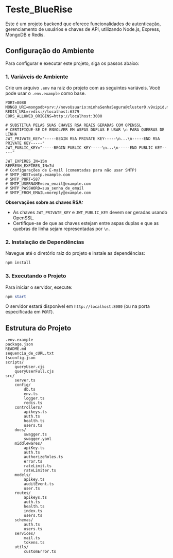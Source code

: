 # Teste_BlueRise

Este é um projeto backend que oferece funcionalidades de autenticação, gerenciamento de usuários e chaves de API, utilizando Node.js, Express, MongoDB e Redis.

## Configuração do Ambiente

Para configurar e executar este projeto, siga os passos abaixo:

### 1. Variáveis de Ambiente

Crie um arquivo `.env` na raiz do projeto com as seguintes variáveis. Você pode usar o `.env.example` como base.

```
PORT=8080
MONGO_URI=mongodb+srv://novoUsuario:minhaSenhaSegura@cluster0.v9xipid.mongodb.net
REDIS_URL=redis://localhost:6379
CORS_ALLOWED_ORIGINS=http://localhost:3000

# SUBSTITUA PELAS SUAS CHAVES RSA REAIS GERADAS COM OPENSSL
# CERTIFIQUE-SE DE ENVOLVER EM ASPAS DUPLAS E USAR \n PARA QUEBRAS DE LINHA
JWT_PRIVATE_KEY="-----BEGIN RSA PRIVATE KEY-----\n...\n-----END RSA PRIVATE KEY-----"
JWT_PUBLIC_KEY="-----BEGIN PUBLIC KEY-----\n...\n-----END PUBLIC KEY-----"

JWT_EXPIRES_IN=15m
REFRESH_EXPIRES_IN=7d
# Configurações de E-mail (comentadas para não usar SMTP)
# SMTP_HOST=smtp.example.com
# SMTP_PORT=587
# SMTP_USERNAME=seu_email@example.com
# SMTP_PASSWORD=sua_senha_de_email
# SMTP_FROM_EMAIL=noreply@example.com
```

**Observações sobre as chaves RSA:**

- As chaves `JWT_PRIVATE_KEY` e `JWT_PUBLIC_KEY` devem ser geradas usando OpenSSL.
- Certifique-se de que as chaves estejam entre aspas duplas e que as quebras de linha sejam representadas por `\n`.

### 2. Instalação de Dependências

Navegue até o diretório raiz do projeto e instale as dependências:

```powershell
npm install
```

### 3. Executando o Projeto

Para iniciar o servidor, execute:

```powershell
npm start
```

O servidor estará disponível em `http://localhost:8080` (ou na porta especificada em `PORT`).

## Estrutura do Projeto

```
.env.example
package.json
README.md
sequencia_de_cURL.txt
tsconfig.json
scripts/
	queryUser.cjs
	queryUserFull.cjs
src/
	server.ts
	config/
		db.ts
		env.ts
		logger.ts
		redis.ts
	controllers/
		apikeys.ts
		auth.ts
		health.ts
		users.ts
	docs/
		swagger.ts
		swagger.yaml
	middlewares/
		apiKey.ts
		auth.ts
		authorizeRoles.ts
		error.ts
		rateLimit.ts
		rateLimiter.ts
	models/
		apikey.ts
		auditEvent.ts
		user.ts
	routes/
		apikeys.ts
		auth.ts
		health.ts
		index.ts
		users.ts
	schemas/
		auth.ts
		users.ts
	services/
		mail.ts
		tokens.ts
	utils/
		customError.ts
```
